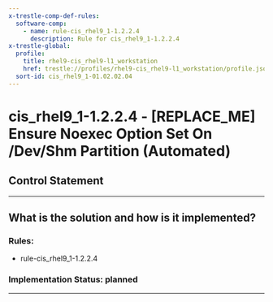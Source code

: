```yaml
---
x-trestle-comp-def-rules:
  software-comp:
    - name: rule-cis_rhel9_1-1.2.2.4
      description: Rule for cis_rhel9_1-1.2.2.4
x-trestle-global:
  profile:
    title: rhel9-cis_rhel9-l1_workstation
    href: trestle://profiles/rhel9-cis_rhel9-l1_workstation/profile.json
  sort-id: cis_rhel9_1-01.02.02.04
---
```


# cis_rhel9_1-1.2.2.4 - \[REPLACE_ME\] Ensure Noexec Option Set On /Dev/Shm Partition (Automated)

## Control Statement

______________________________________________________________________

## What is the solution and how is it implemented?

<!-- For implementation status enter one of: implemented, partial, planned, alternative, not-applicable -->

<!-- Note that the list of rules under ### Rules: is read-only and changes will not be captured after assembly to JSON -->

<!-- Add control implementation description here for control: cis_rhel9_1-1.2.2.4 -->

### Rules:

  - rule-cis_rhel9_1-1.2.2.4

### Implementation Status: planned

______________________________________________________________________
